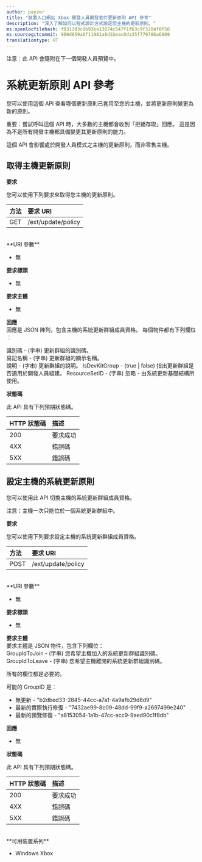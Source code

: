 ```yaml
---
author: payzer
title: "裝置入口網站 Xbox 開發人員開發套件更新原則 API 參考"
description: "深入了解如何以程式設計方式設定您主機的更新原則。"
ms.openlocfilehash: f9313d3c8b93ba13074c547f1f63c9f3204f0f58
ms.sourcegitcommit: 909d859a0f11981a8d1beac0da35f779786a6889
translationtype: HT
---
```

注意：此 API 會隨附在下一個開發人員預覽中。

# <a name="system-update-policy-api-reference"></a>系統更新原則 API 參考   
您可以使用這個 API 查看哪個更新原則已套用至您的主機，並將更新原則變更為新的原則。

重要︰嘗試呼叫這個 API 時，大多數的主機都會收到「拒絕存取」回應。 這是因為不是所有開發主機都具備變更其更新原則的能力。

這個 API 會影響處於開發人員模式之主機的更新原則，而非零售主機。

## <a name="get-the-console-update-policy"></a>取得主機更新原則

**要求**

您可以使用下列要求來取得您主機的更新原則。

方法      | 要求 URI
:------     | :-----
GET | /ext/update/policy
<br />
**URI 參數**

- 無

**要求標頭**

- 無

**要求主體**

- 無

**回應**   
回應是 JSON 陣列，包含主機的系統更新群組成員資格。 每個物件都有下列欄位︰   

識別碼 - (字串) 更新群組的識別碼。   
易記名稱 - (字串) 更新群組的顯示名稱。   
說明 - (字串) 更新群組的說明。
IsDevKitGroup - (true | false) 指出更新群組是否適用於開發人員組建。
ResourceSetID - (字串) 忽略 - 由系統更新基礎結構所使用。

**狀態碼**

此 API 具有下列預期狀態碼。

HTTP 狀態碼      | 描述
:------     | :-----
200 | 要求成功
4XX | 錯誤碼
5XX | 錯誤碼

## <a name="set-a-consoles-system-update-policy"></a>設定主機的系統更新原則
您可以使用此 API 切換主機的系統更新群組成員資格。

注意：主機一次只能位於一個系統更新群組中。

**要求**

您可以使用下列要求設定主機的系統更新群組成員資格。

方法      | 要求 URI
:------     | :-----
POST | /ext/update/policy
<br />
**URI 參數**

- 無

**要求標頭**

- 無

**要求主體**   
要求主體是 JSON 物件，包含下列欄位：   
GroupIdToJoin - (字串) 您希望主機加入的系統更新群組識別碼。  
GroupIdToLeave - (字串) 您希望主機離開的系統更新群組識別碼。

所有的欄位都是必要的。

可能的 GroupID 是︰   
* 無更新 - "b2dbed33-2845-44cc-a7a1-4a9afb29d8d9"   
* 最新的實際執行修復 - "7432ae99-8c09-48dd-99f9-a2697499e240"   
* 最新的預覽修復 - "a8153054-1a1b-47cc-acc9-9aed90c1f8db"    

**回應**   

- 無

**狀態碼**

此 API 具有下列預期狀態碼。

HTTP 狀態碼      | 描述
:------     | :-----
200 | 要求成功
4XX | 錯誤碼
5XX | 錯誤碼

<br />
**可用裝置系列**

* Windows Xbox

